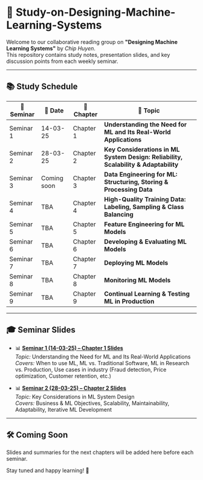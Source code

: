 # 🧠 Study-on-Designing-Machine-Learning-Systems

Welcome to our collaborative reading group on **"Designing Machine Learning Systems"** by *Chip Huyen*.  
This repository contains study notes, presentation slides, and key discussion points from each weekly seminar.

---

## 📚 Study Schedule

| 🔢 Seminar | 📅 Date       | 📖 Chapter | 🧵 Topic                                                                           |
|------------|----------------|------------|-------------------------------------------------------------------------------------|
| Seminar 1  | 14-03-25       | Chapter 1  | **Understanding the Need for ML and Its Real-World Applications**                   |
| Seminar 2  | 28-03-25       | Chapter 2  | **Key Considerations in ML System Design: Reliability, Scalability & Adaptability** |
| Seminar 3  | Coming soon    | Chapter 3  | **Data Engineering for ML: Structuring, Storing & Processing Data**                 |
| Seminar 4  | TBA            | Chapter 4  | **High-Quality Training Data: Labeling, Sampling & Class Balancing**                |
| Seminar 5  | TBA            | Chapter 5  | **Feature Engineering for ML Models**                                               |
| Seminar 6  | TBA            | Chapter 6  | **Developing & Evaluating ML Models**                                               |
| Seminar 7  | TBA            | Chapter 7  | **Deploying ML Models**                                                             |
| Seminar 8  | TBA            | Chapter 8  | **Monitoring ML Models**                                                            |
| Seminar 9  | TBA            | Chapter 9  | **Continual Learning & Testing ML in Production**                                   |

---

## 🎓 Seminar Slides

- 📊 **[Seminar 1 (14-03-25) – Chapter 1 Slides](https://docs.google.com/presentation/d/1ecPLoq1TOssRCoW6Ia5_S_R_svqTedVA0dIAQuDCXKA/edit?usp=sharing)**  
  *Topic:* Understanding the Need for ML and Its Real-World Applications  
  *Covers:* When to use ML, ML vs. Traditional Software, ML in Research vs. Production, Use cases in industry (Fraud detection, Price optimization, Customer retention, etc.)

- 📊 **[Seminar 2 (28-03-25) – Chapter 2 Slides](https://docs.google.com/presentation/d/17ADeJ3NZQG0R993vQBXa7ekdAp5OZcyCWZlm_SmMUns/edit?usp=sharing)**  
  *Topic:* Key Considerations in ML System Design  
  *Covers:* Business & ML Objectives, Scalability, Maintainability, Adaptability, Iterative ML Development

---

## 🛠️ Coming Soon

Slides and summaries for the next chapters will be added here before each seminar.

Stay tuned and happy learning! 🚀
